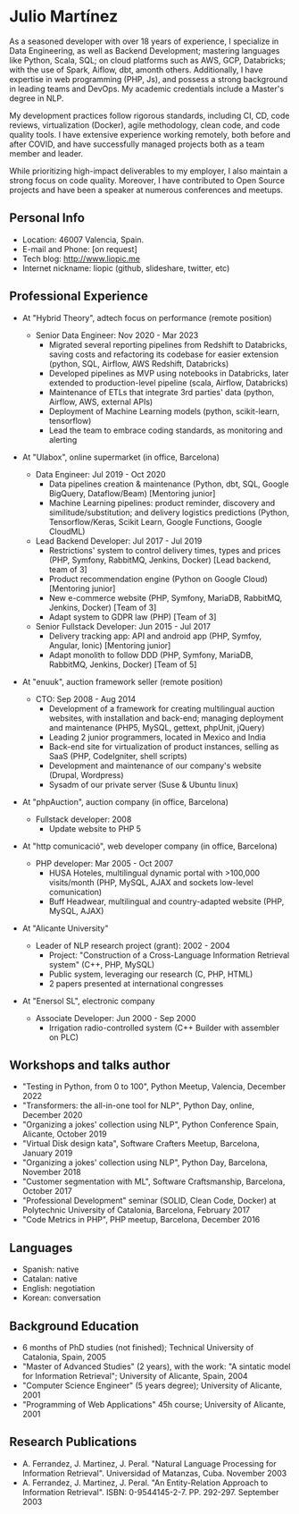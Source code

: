 # Julio Martínez

As a seasoned developer with over 18 years of experience, I specialize in Data
Engineering, as well as Backend Development; mastering languages like Python,
Scala, SQL; on cloud platforms such as AWS, GCP, Databricks; with the use of
Spark, Aiflow, dbt, amonth others. Additionally, I have expertise in web
programming (PHP, Js), and possess a strong background in leading teams and
DevOps. My academic credentials include a Master's degree in NLP.

My development practices follow rigorous standards, including CI, CD, code
reviews, virtualization (Docker), agile methodology, clean code, and code
quality tools. I have extensive experience working remotely, both before and
after COVID, and have successfully managed projects both as a team member and
leader.

While prioritizing high-impact deliverables to my employer, I also maintain a
strong focus on code quality. Moreover, I have contributed to Open Source
projects and have been a speaker at numerous conferences and meetups.

## Personal Info

- Location: 46007 Valencia, Spain.
- E-mail and Phone: [on request]
- Tech blog: http://www.liopic.me
- Internet nickname: liopic (github, slideshare, twitter, etc)

## Professional Experience

- At "Hybrid Theory", adtech focus on performance (remote position)
  - Senior Data Engineer: Nov 2020 - Mar 2023
    - Migrated several reporting pipelines from Redshift to Databricks, saving
      costs and refactoring its codebase for easier extension
      (python, SQL, Airflow, AWS Redshift, Databricks)
    - Developed pipelines as MVP using notebooks in Databricks, later extended
      to production-level pipeline
      (scala, Airflow, Databricks)
    - Maintenance of ETLs that integrate 3rd parties' data
      (python, Airflow, AWS, external APIs)
    - Deployment of Machine Learning models
      (python, scikit-learn, tensorflow)
    - Lead the team to embrace coding standards, as monitoring and alerting

- At "Ulabox", online supermarket (in office, Barcelona)
  - Data Engineer: Jul 2019 - Oct 2020
    - Data pipelines creation & maintenance
      (Python, dbt, SQL, Google BigQuery, Dataflow/Beam) [Mentoring junior]
    - Machine Learning pipelines: product reminder, discovery and
      similitude/substitution; and delivery logistics predictions
      (Python, Tensorflow/Keras, Scikit Learn, Google Functions, Google CloudML)
  - Lead Backend Developer: Jul 2017 - Jul 2019
    - Restrictions' system to control delivery times, types and prices
      (PHP, Symfony, RabbitMQ, Jenkins, Docker) [Lead backend, team of 3]
    - Product recommendation engine
      (Python on Google Cloud) [Mentoring junior]
    - New e-commerce website
      (PHP, Symfony, MariaDB, RabbitMQ, Jenkins, Docker) [Team of 3]
    - Adapt system to GDPR law
      (PHP) [Team of 3]
  - Senior Fullstack Developer: Jun 2015 - Jul 2017
    - Delivery tracking app: API and android app
      (PHP, Symfoy, Angular, Ionic) [Mentoring junior]
    - Adapt monolith to follow DDD
      (PHP, Symfony, MariaDB, RabbitMQ, Jenkins, Docker) [Team of 5]

- At "enuuk", auction framework seller (remote position)
  - CTO: Sep 2008 - Aug 2014
    - Development of a framework for creating multilingual auction websites,
      with installation and back-end; managing deployment and maintenance
      (PHP5, MySQL, gettext, phpUnit, jQuery)
    - Leading 2 junior programmers, located in Mexico and India
    - Back-end site for virtualization of product instances, selling as SaaS
      (PHP, CodeIgniter, shell scripts)
    - Development and maintenance of our company's website
      (Drupal, Wordpress)
    - Sysadm of our private server
      (Suse & Ubuntu linux)

- At "phpAuction", auction company (in office, Barcelona)
  - Fullstack developer: 2008
    - Update website to PHP 5

- At "http comunicació", web developer company (in office, Barcelona)
  - PHP developer: Mar 2005 - Oct 2007
    - HUSA Hoteles, multilingual dynamic portal with >100,000 visits/month
      (PHP, MySQL, AJAX and sockets low-level comunication)
    - Buff Headwear, multilingual and country-adapted website
      (PHP, MySQL, AJAX)

- At "Alicante University"
  - Leader of NLP research project (grant): 2002 - 2004
    - Project: "Construction of a Cross-Language Information Retrieval system"
      (C++, PHP, MySQL)
    - Public system, leveraging our research
      (C, PHP, HTML)
    - 2 papers presented at international congresses

- At "Enersol SL", electronic company
  - Associate Developer: Jun 2000 - Sep 2000
    - Irrigation radio-controlled system
      (C++ Builder with assembler on PLC)

## Workshops and talks author

- "Testing in Python, from 0 to 100", Python Meetup, Valencia, December 2022
- "Transformers: the all-in-one tool for NLP", Python Day, online, December 2020
- "Organizing a jokes' collection using NLP", Python Conference Spain, Alicante,
  October 2019
- "Virtual Disk design kata", Software Crafters Meetup, Barcelona, January 2019
- "Organizing a jokes' collection using NLP", Python Day, Barcelona,
  November 2018
- "Customer segmentation with ML", Software Craftsmanship, Barcelona,
  October 2017
- "Professional Development" seminar (SOLID, Clean Code, Docker) at Polytechnic
  University of Catalonia, Barcelona, February 2017
- "Code Metrics in PHP", PHP meetup, Barcelona, December 2016

## Languages

- Spanish: native
- Catalan: native
- English: negotiation
- Korean: conversation

## Background Education

- 6 months of PhD studies (not finished); Technical University of Catalonia,
  Spain, 2005
- "Master of Advanced Studies" (2 years), with the work: "A sintatic model for
  Information Retrieval"; University of Alicante, Spain, 2004
- "Computer Science Engineer" (5 years degree); University of Alicante, 2001
- "Programming of Web Applications" 45h course; University of Alicante, 2001

## Research Publications

- A. Ferrandez, J. Martinez, J. Peral. "Natural Language Processing for
	Information Retrieval". Universidad of Matanzas, Cuba. November 2003
- A. Ferrandez, J. Martinez, J. Peral. "An Entity-Relation Approach to
	Information Retrieval". ISBN: 0-9544145-2-7. PP. 292-297. September 2003
